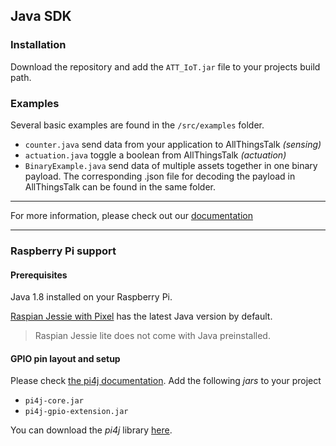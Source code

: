 Java SDK
---

### Installation

Download the repository and add the `ATT_IoT.jar` file to your projects build path.

### Examples

Several basic examples are found in the `/src/examples` folder.
* `counter.java` send data from your application to AllThingsTalk _(sensing)_
* `actuation.java` toggle a boolean from AllThingsTalk _(actuation)_
* `BinaryExample.java` send data of multiple assets together in one binary payload. The corresponding .json file for decoding the payload in AllThingsTalk can be found in the same folder.

---

For more information, please check out our [documentation](http://docs.allthingstalk.com/developers/sdk/java)

---

### Raspberry Pi support

#### Prerequisites

Java 1.8 installed on your Raspberry Pi.

[Raspian Jessie with Pixel](https://www.raspberrypi.org/downloads/raspbian/) has the latest Java version by default.

> Raspian Jessie lite does not come with Java preinstalled.

#### GPIO pin layout and setup

Please check [the pi4j documentation](http://pi4j.com/example/control.html).
Add the following _jars_ to your project
* `pi4j-core.jar`
* `pi4j-gpio-extension.jar`

You can download the _pi4j_ library [here](http://pi4j.com/download.html).